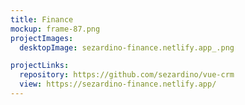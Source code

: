 ```yaml
---
title: Finance
mockup: frame-87.png
projectImages:
  desktopImage: sezardino-finance.netlify.app_.png

projectLinks:
  repository: https://github.com/sezardino/vue-crm
  view: https://sezardino-finance.netlify.app/
---
```

